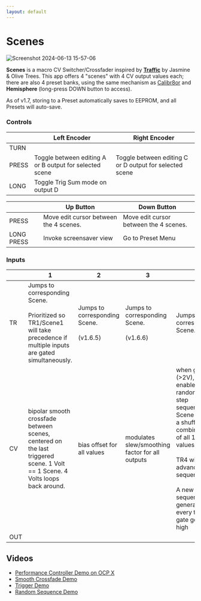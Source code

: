 ```yaml
---
layout: default
---
```

# Scenes

![Screenshot 2024-06-13 15-57-06](https://github.com/djphazer/O_C-Phazerville/assets/109086194/c651ef29-79bc-45e5-9cf1-e9b115194a3b)

**Scenes** is a macro CV Switcher/Crossfader inspired by [**Traffic**](https://www.youtube.com/watch?v=SR0HXqEbuaY) by Jasmine & Olive Trees. This app offers 4 "scenes" with 4 CV output values each; there are also 4 preset banks, using the same mechanism as [Calibr8or](Calibr8or) and **Hemisphere** (long-press DOWN button to access).

As of v1.7, storing to a Preset automatically saves to EEPROM, and all Presets will auto-save.

### Controls

|       | Left Encoder                                            | Right Encoder                                           |
| ----- | ------------------------------------------------------- | ------------------------------------------------------- |
| TURN  |                                                         |                                                         |
| PRESS | Toggle between editing A or B output for selected scene | Toggle between editing C or D output for selected scene |
| LONG  | Toggle Trig Sum mode on output D                        |                                                         |

|            | Up Button                              | Down Button                            |
| ---------- | -------------------------------------- | -------------------------------------- |
| PRESS      | Move edit cursor between the 4 scenes. | Move edit cursor between the 4 scenes. |
| LONG PRESS | Invoke screensaver view                | Go to Preset Menu                      |

### Inputs

|     | 1                                                                                                                                | 2                                             | 3                                               | 4                                                                                                                                                                                                                       |
| --- | -------------------------------------------------------------------------------------------------------------------------------- | --------------------------------------------- | ----------------------------------------------- | ----------------------------------------------------------------------------------------------------------------------------------------------------------------------------------------------------------------------- |
| TR  | Jumps to corresponding Scene.<br><br>Prioritized so TR1/Scene1 will take precedence if multiple inputs are gated simultaneously. | Jumps to corresponding Scene.<br><br>(v1.6.5) | Jumps to corresponding Scene.<br><br> (v1.6.6)  | Jumps to corresponding Scene.                                                                                                                                                                                           |
| CV  | bipolar smooth crossfade between scenes, centered on the last triggered scene. 1 Volt == 1 Scene. 4 Volts loops back around.     | bias offset for all values                    | modulates slew/smoothing factor for all outputs | when gated (>2V), enables a random 16-step sequence on Scene 4 using a shuffled combination of all 16 CV values.<br><br>TR4 will advance the sequence.<br><br>A new sequence is generated every time the gate goes high |
| OUT |                                                                                                                                  |                                               |                                                 |                                                                                                                                                                                                                         |

## Videos
- [Performance Controller Demo on OCP X](https://www.youtube.com/watch?v=N-0qtiLb8bg)
- [Smooth Crossfade Demo](http://www.youtube.com/watch?v=6YzXK8O0tT4 "O_C Scenes App Demo")
- [Trigger Demo](https://www.instagram.com/p/CxaiU_rr6ue/)
- [Random Sequence Demo](https://www.instagram.com/p/Cxmyv6euch0/)
